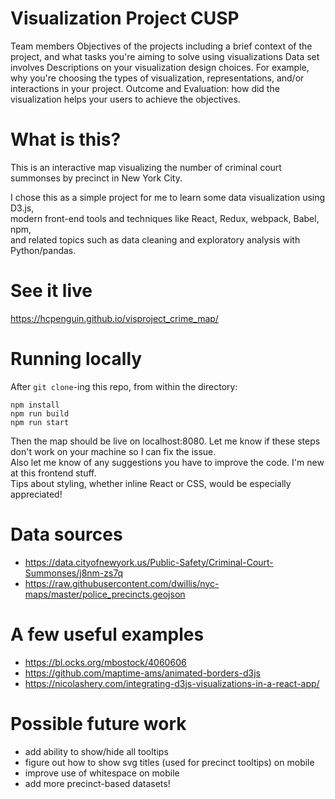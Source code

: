 # Visualization Project CUSP

Team members
Objectives of the projects including a brief context of the project, and what tasks you're aiming to solve using visualizations
Data set involves
Descriptions on your visualization design choices. For example, why you're choosing the types of visualization, representations, and/or interactions in your project.
Outcome and Evaluation: how did the visualization helps your users to achieve the objectives.

# What is this?
This is an interactive map visualizing the number of criminal court summonses by precinct in New York City.

I chose this as a simple project for me to learn some data visualization using D3.js,  
modern front-end tools and techniques like React, Redux, webpack, Babel, npm,  
and related topics such as data cleaning and exploratory analysis with Python/pandas.

# See it live
https://hcpenguin.github.io/visproject_crime_map/

# Running locally
After `git clone`-ing this repo, from within the directory:  
```
npm install  
npm run build  
npm run start  
```

Then the map should be live on localhost:8080. Let me know if these steps don't work on your machine so I can fix the issue.  
Also let me know of any suggestions you have to improve the code. I'm new at this frontend stuff.  
Tips about styling, whether inline React or CSS, would be especially appreciated!  

# Data sources
- https://data.cityofnewyork.us/Public-Safety/Criminal-Court-Summonses/j8nm-zs7q
- https://raw.githubusercontent.com/dwillis/nyc-maps/master/police_precincts.geojson

# A few useful examples
- https://bl.ocks.org/mbostock/4060606
- https://github.com/maptime-ams/animated-borders-d3js
- https://nicolashery.com/integrating-d3js-visualizations-in-a-react-app/

# Possible future work
- add ability to show/hide all tooltips
- figure out how to show svg titles (used for precinct tooltips) on mobile
- improve use of whitespace on mobile
- add more precinct-based datasets!
